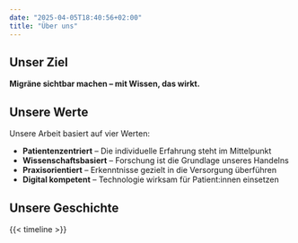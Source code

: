 ```yaml
---
date: "2025-04-05T18:40:56+02:00"
title: "Über uns"
---
```


<!--
Migräne betrifft weltweit rund eine Milliarde Menschen – eine komplexe neurologische Erkrankung mit sehr individuellen Verläufen, bei der jedes Symptom zählt. Deshalb stellen wir die persönliche Erfahrung der Betroffenen konsequent in den Mittelpunkt – sie ist nicht nur Grundlage unserer Inhalte, sondern Teil eines offenen Dialogs, zu dem auch Sie beitragen können: durch Rückmeldung, eigene Berichte oder Hinweise an unser Team.


Gestützt auf tausende ausgewertete Erfahrungsberichte, aktuelle klinische Evidenz und der ersten interaktiven neurophysiologischen Simulationen der Migräneaura verbinden wir subjektives Erleben mit objektiver Modellierung – und entwickeln daraus digitale Werkzeuge, die Kommunikation, Diagnostik und Therapie verbessern.

Diese enge Verbindung von Forschung, Versorgung und Patient:innenperspektive macht uns zu einem Pionier der translationalen _Digital Health_ – mit dem Ziel, Gesundheitskompetenz zu stärken und Versorgung messbar zu verbessern.

Denn unser Anspruch ist Wirkung: Wir setzen Technologie dort ein, wo sie Versorgung verbessert, Gesundheitskompetenz stärkt und Menschen dabei unterstützt, ihre Erkrankung besser zu verstehen – und zu bewältigen.
--> 

## Unser Ziel

**Migräne sichtbar machen – mit Wissen, das wirkt.**


## Unsere Werte

Unsere Arbeit basiert auf vier Werten:


- **Patientenzentriert** – Die individuelle Erfahrung steht im Mittelpunkt
- **Wissenschaftsbasiert** – Forschung ist die Grundlage unseres Handelns
- **Praxisorientiert** – Erkenntnisse gezielt in die Versorgung überführen
- **Digital kompetent** – Technologie wirksam für Patient:innen einsetzen



## Unsere Geschichte

{{< timeline >}}
